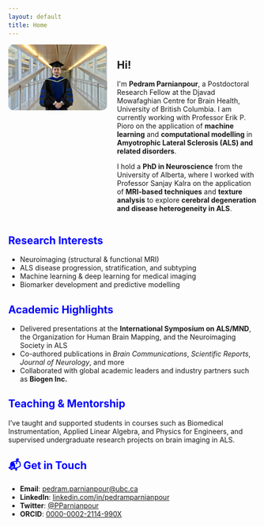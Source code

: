 ```yaml
---
layout: default
title: Home
---
```

<div style="display: flex; align-items: flex-start; gap: 20px; flex-wrap: wrap;">

  <div style="flex: 0 0 auto;">
    <img src="/assets/pedram.jpg" alt="Pedram Parnianpour" style="max-width: 200px; border-radius: 10px;">
  </div>

  <div style="flex: 1;">
  
  ## Hi!

  I'm **Pedram Parnianpour**, a Postdoctoral Research Fellow at the Djavad Mowafaghian Centre for Brain Health, University of British Columbia. I am currently working with Professor Erik P. Pioro on the application of **machine learning** and **computational modelling** in **Amyotrophic Lateral Sclerosis (ALS) and related disorders**.

  I hold a **PhD in Neuroscience** from the University of Alberta, where I worked with Professor Sanjay Kalra on the application of **MRI-based techniques** and **texture analysis** to explore **cerebral degeneration and disease heterogeneity in ALS**.

  </div>
</div>

## <span style="color: blue;">Research Interests</span>

- Neuroimaging (structural & functional MRI)
- ALS disease progression, stratification, and subtyping
- Machine learning & deep learning for medical imaging
- Biomarker development and predictive modelling


## <span style="color: blue;">Academic Highlights</span>

- Delivered presentations at the **International Symposium on ALS/MND**, the Organization for Human Brain Mapping, and the Neuroimaging Society in ALS
- Co-authored publications in *Brain Communications*, *Scientific Reports*, *Journal of Neurology*, and more
- Collaborated with global academic leaders and industry partners such as **Biogen Inc.**


## <span style="color: blue;">Teaching & Mentorship</span>

I’ve taught and supported students in courses such as Biomedical Instrumentation, Applied Linear Algebra, and Physics for Engineers, and supervised undergraduate research projects on brain imaging in ALS.


## <span style="color: blue;">📬 Get in Touch</span>

- **Email**: [pedram.parnianpour@ubc.ca](mailto:pedram.parnianpour@ubc.ca)  
- **LinkedIn**: [linkedin.com/in/pedramparnianpour](https://www.linkedin.com/in/pedramparnianpour)  
- **Twitter**: [@PParnianpour](https://twitter.com/PParnianpour)  
- **ORCID**: [0000-0002-2114-990X](https://orcid.org/0000-0002-2114-990X)

